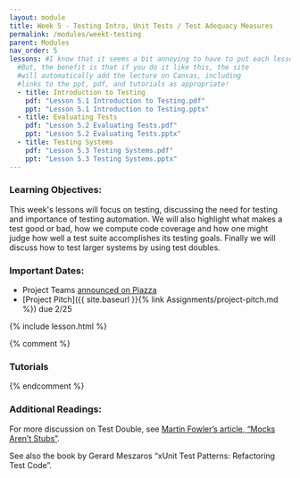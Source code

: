 ```yaml
---
layout: module
title: Week 5 - Testing Intro, Unit Tests / Test Adequacy Measures
permalink: /modules/weekt-testing
parent: Modules
nav_order: 5
lessons: #I know that it seems a bit annoying to have to put each lesson in the yaml header like this...
  #But, the benefit is that if you do it like this, the site
  #will automatically add the lecture on Canvas, including
  #links to the ppt, pdf, and tutorials as appropriate!
  - title: Introduction to Testing
    pdf: "Lesson 5.1 Introduction to Testing.pdf"
    ppt: "Lesson 5.1 Introduction to Testing.pptx"
  - title: Evaluating Tests
    pdf: "Lesson 5.2 Evaluating Tests.pdf"
    ppt: "Lesson 5.2 Evaluating Tests.pptx"
  - title: Testing Systems
    pdf: "Lesson 5.3 Testing Systems.pdf"
    ppt: "Lesson 5.3 Testing Systems.pptx"
---
```


### Learning Objectives:

This week's lessons will focus on testing, discussing the need for testing and importance of testing automation. We will also highlight what makes a test good or bad, how we compute code coverage and how one might judge how well a test suite accomplishes its testing goals. Finally we will discuss how to test larger systems by using test doubles.

### Important Dates:

- Project Teams [announced on Piazza](https://piazza.com/class/ky1wxuhh7ry2ue?cid=309)
- [Project Pitch]({{ site.baseurl }}{% link Assignments/project-pitch.md %}) due 2/25

{% include lesson.html %}

{% comment %}

### Tutorials

{% endcomment %}

### Additional Readings:

For more discussion on Test Double, see [Martin Fowler’s article, “Mocks Aren’t Stubs”](https://martinfowler.com/articles/mocksArentStubs.html).

See also the book by Gerard Meszaros “xUnit Test Patterns: Refactoring Test Code”.
